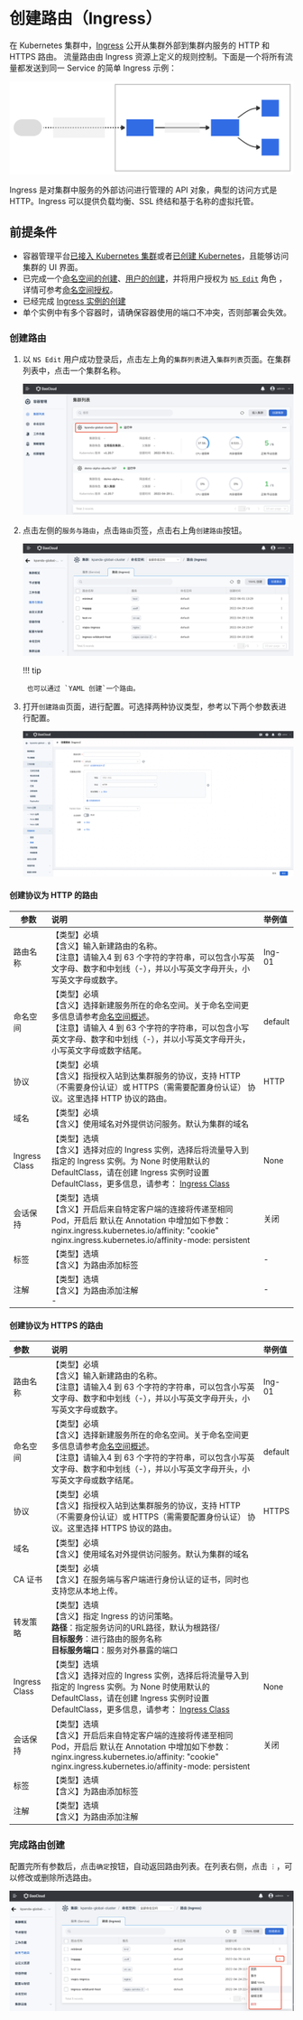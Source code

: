 # 创建路由（Ingress）

在 Kubernetes 集群中，[Ingress](https://kubernetes.io/docs/reference/generated/kubernetes-api/v1.24/#ingress-v1beta1-networking-k8s-io) 公开从集群外部到集群内服务的 HTTP 和 HTTPS 路由。
流量路由由 Ingress 资源上定义的规则控制。下面是一个将所有流量都发送到同一 Service 的简单 Ingress 示例：

![ingress-diagram](../../images/ingress.svg)

Ingress 是对集群中服务的外部访问进行管理的 API 对象，典型的访问方式是 HTTP。Ingress 可以提供负载均衡、SSL 终结和基于名称的虚拟托管。

## 前提条件

- 容器管理平台[已接入 Kubernetes 集群](../Clusters/JoinACluster.md)或者[已创建 Kubernetes](../Clusters/CreateCluster.md)，且能够访问集群的 UI 界面。
- 已完成一个[命名空间的创建](../Namespaces/createns.md)、[用户的创建](../../../ghippo/04UserGuide/01UserandAccess/User.md)，并将用户授权为 [`NS Edit`](../Permissions/PermissionBrief.md#ns-edit) 角色 ，详情可参考[命名空间授权](../Permissions/Cluster-NSAuth.md)。
- 已经完成 [Ingress 实例的创建](../ingress-nginx/install.md)
- 单个实例中有多个容器时，请确保容器使用的端口不冲突，否则部署会失效。

### 创建路由

1. 以 `NS Edit` 用户成功登录后，点击左上角的`集群列表`进入`集群列表`页面。在集群列表中，点击一个集群名称。

    ![集群列表](../../images/service01.png)

2. 点击左侧的`服务与路由`，点击`路由`页签，点击右上角`创建路由`按钮。

    ![服务与路由](../../images/ingress01.png)

    !!! tip
    
        也可以通过 `YAML 创建`一个路由。

3. 打开`创建路由`页面，进行配置。可选择两种协议类型，参考以下两个参数表进行配置。

    ![创建路由](../../images/ingress02.jpg)

#### 创建协议为 HTTP 的路由

| 参数          | 说明                                                         | 举例值  |
| ------------- | :----------------------------------------------------------- | :------ |
| 路由名称      | 【类型】必填<br />【含义】输入新建路由的名称。<br />【注意】请输入4 到 63 个字符的字符串，可以包含小写英文字母、数字和中划线（-），并以小写英文字母开头，小写英文字母或数字。 | Ing-01  |
| 命名空间      | 【类型】必填<br />【含义】选择新建服务所在的命名空间。关于命名空间更多信息请参考[命名空间概述](../Namespaces/createns.md)。<br />【注意】请输入 4 到 63 个字符的字符串，可以包含小写英文字母、数字和中划线（-），并以小写英文字母开头，小写英文字母或数字结尾。 | default |
| 协议          | 【类型】必填<br />【含义】指授权入站到达集群服务的协议，支持 HTTP （不需要身份认证）或 HTTPS（需需要配置身份认证） 协议。这里选择 HTTP 协议的路由。 | HTTP    |
| 域名          | 【类型】必填<br />【含义】使用域名对外提供访问服务。默认为集群的域名 |         |
| Ingress Class | 【类型】选填<br />【含义】选择对应的 Ingress 实例，选择后将流量导入到指定的 Ingress 实例。为 None 时使用默认的 DefaultClass，请在创建 Ingress 实例时设置 DefaultClass，更多信息，请参考： [Ingress Class](../../../network/modules/ingress-nginx/ingressclass.md)<br /> | None    |
| 会话保持      | 【类型】选填<br />【含义】开启后来自特定客户端的连接将传递至相同 Pod，开启后 默认在 Annotation 中增加如下参数：<br />  nginx.ingress.kubernetes.io/affinity: "cookie"<br />  nginx.ingress.kubernetes.io/affinity-mode: persistent | 关闭    |
| 标签          | 【类型】选填<br />【含义】为路由添加标签<br />               | -       |
| 注解          | 【类型】选填<br />【含义】为路由添加注解<br />-              | -       |

#### 创建协议为 HTTPS 的路由

| 参数          | 说明                                                         | 举例值  |
| :------------ | :----------------------------------------------------------- | :------ |
| 路由名称      | 【类型】必填<br />【含义】输入新建路由的名称。<br />【注意】请输入4 到 63 个字符的字符串，可以包含小写英文字母、数字和中划线（-），并以小写英文字母开头，小写英文字母或数字。 | Ing-01  |
| 命名空间      | 【类型】必填<br />【含义】选择新建服务所在的命名空间。关于命名空间更多信息请参考[命名空间概述](../Namespaces/createns.md)。<br />【注意】请输入4 到 63 个字符的字符串，可以包含小写英文字母、数字和中划线（-），并以小写英文字母开头，小写英文字母或数字结尾。 | default |
| 协议          | 【类型】必填<br />【含义】指授权入站到达集群服务的协议，支持 HTTP （不需要身份认证）或 HTTPS（需需要配置身份认证） 协议。这里选择 HTTPS 协议的路由。 | HTTPS   |
| 域名          | 【类型】必填<br />【含义】使用域名对外提供访问服务。默认为集群的域名 |         |
| CA 证书       | 【类型】必填<br />【含义】在服务端与客户端进行身份认证的证书，同时也支持您从本地上传。 |         |
| 转发策略      | 【类型】选填<br />【含义】指定 Ingress 的访问策略。<br />**路径**：指定服务访问的URL路径，默认为根路径/<br />**目标服务**：进行路由的服务名称<br />**目标服务端口**：服务对外暴露的端口 |         |
| Ingress Class | 【类型】选填<br />【含义】选择对应的 Ingress 实例，选择后将流量导入到指定的 Ingress 实例。为 None 时使用默认的 DefaultClass，请在创建 Ingress 实例时设置 DefaultClass，更多信息，请参考： [Ingress Class](../ingress-nginx/ingressclass.md)<br /> | None    |
| 会话保持      | 【类型】选填<br />【含义】开启后来自特定客户端的连接将传递至相同 Pod，开启后 默认在 Annotation 中增加如下参数：<br />  nginx.ingress.kubernetes.io/affinity: "cookie"<br />  nginx.ingress.kubernetes.io/affinity-mode: persistent | 关闭    |
| 标签          | 【类型】选填<br />【含义】为路由添加标签                     |         |
| 注解          | 【类型】选填<br />【含义】为路由添加注解                     |         |

### 完成路由创建

配置完所有参数后，点击`确定`按钮，自动返回路由列表。在列表右侧，点击 `︙`，可以修改或删除所选路由。

![路由列表](../../images/ingress03.png)
